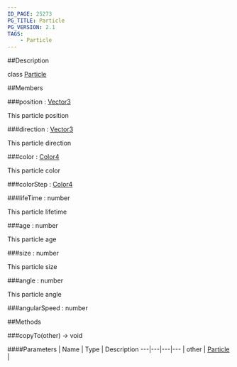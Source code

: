 ```yaml
---
ID_PAGE: 25273
PG_TITLE: Particle
PG_VERSION: 2.1
TAGS:
    - Particle
---
```

##Description

class [Particle](/classes/2.2/Particle)



##Members

###position : [Vector3](/classes/2.2/Vector3)

This particle position

###direction : [Vector3](/classes/2.2/Vector3)

This particle direction

###color : [Color4](/classes/2.2/Color4)

This particle color

###colorStep : [Color4](/classes/2.2/Color4)



###lifeTime : number

This particle lifetime

###age : number

This particle age

###size : number

This particle size

###angle : number

This particle angle

###angularSpeed : number



##Methods

###copyTo(other) &rarr; void



####Parameters
 | Name | Type | Description
---|---|---|---
 | other | [Particle](/classes/2.2/Particle) |  

